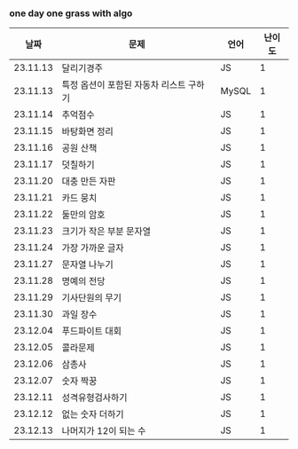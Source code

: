 ### one day one grass with algo

| 날짜     | 문제                                    | 언어  | 난이도 |
| -------- | --------------------------------------- | ----- | ------ |
| 23.11.13 | 달리기경주                              | JS    | 1      |
| 23.11.13 | 특정 옵션이 포함된 자동차 리스트 구하기 | MySQL | 1      |
| 23.11.14 | 추억점수                                | JS    | 1      |
| 23.11.15 | 바탕화면 정리                           | JS    | 1      |
| 23.11.16 | 공원 산책                               | JS    | 1      |
| 23.11.17 | 덧칠하기                                | JS    | 1      |
| 23.11.20 | 대충 만든 자판                          | JS    | 1      |
| 23.11.21 | 카드 뭉치                               | JS    | 1      |
| 23.11.22 | 둘만의 암호                             | JS    | 1      |
| 23.11.23 | 크기가 작은 부분 문자열                 | JS    | 1      |
| 23.11.24 | 가장 가까운 글자                        | JS    | 1      |
| 23.11.27 | 문자열 나누기                           | JS    | 1      |
| 23.11.28 | 명예의 전당                             | JS    | 1      |
| 23.11.29 | 기사단원의 무기                         | JS    | 1      |
| 23.11.30 | 과일 장수                               | JS    | 1      |
| 23.12.04 | 푸드파이트 대회                         | JS    | 1      |
| 23.12.05 | 콜라문제                                | JS    | 1      |
| 23.12.06 | 삼총사                                  | JS    | 1      |
| 23.12.07 | 숫자 짝꿍                               | JS    | 1      |
| 23.12.11 | 성격유형검사하기                        | JS    | 1      |
| 23.12.12 | 없는 숫자 더하기                        | JS    | 1      |
| 23.12.13 | 나머지가 12이 되는 수                   | JS    | 1      |

